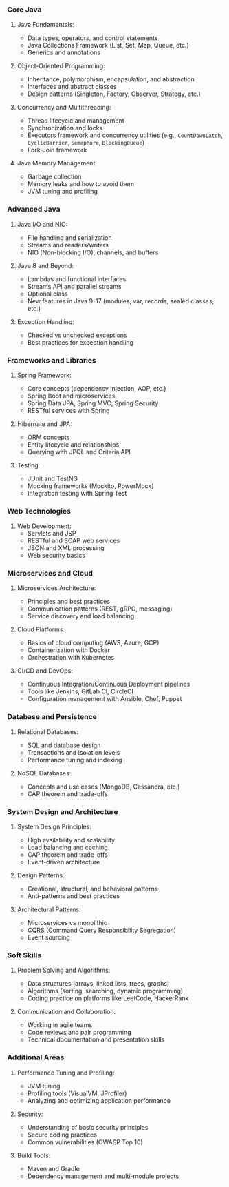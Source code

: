 ### Core Java

1. Java Fundamentals:

   - Data types, operators, and control statements
   - Java Collections Framework (List, Set, Map, Queue, etc.)
   - Generics and annotations

2. Object-Oriented Programming:

   - Inheritance, polymorphism, encapsulation, and abstraction
   - Interfaces and abstract classes
   - Design patterns (Singleton, Factory, Observer, Strategy, etc.)

3. Concurrency and Multithreading:

   - Thread lifecycle and management
   - Synchronization and locks
   - Executors framework and concurrency utilities (e.g., `CountDownLatch`, `CyclicBarrier`, `Semaphore`, `BlockingQueue`)
   - Fork-Join framework

4. Java Memory Management:
   - Garbage collection
   - Memory leaks and how to avoid them
   - JVM tuning and profiling

### Advanced Java

1. Java I/O and NIO:

   - File handling and serialization
   - Streams and readers/writers
   - NIO (Non-blocking I/O), channels, and buffers

2. Java 8 and Beyond:

   - Lambdas and functional interfaces
   - Streams API and parallel streams
   - Optional class
   - New features in Java 9-17 (modules, var, records, sealed classes, etc.)

3. Exception Handling:
   - Checked vs unchecked exceptions
   - Best practices for exception handling

### Frameworks and Libraries

1. Spring Framework:

   - Core concepts (dependency injection, AOP, etc.)
   - Spring Boot and microservices
   - Spring Data JPA, Spring MVC, Spring Security
   - RESTful services with Spring

2. Hibernate and JPA:

   - ORM concepts
   - Entity lifecycle and relationships
   - Querying with JPQL and Criteria API

3. Testing:
   - JUnit and TestNG
   - Mocking frameworks (Mockito, PowerMock)
   - Integration testing with Spring Test

### Web Technologies

1. Web Development:
   - Servlets and JSP
   - RESTful and SOAP web services
   - JSON and XML processing
   - Web security basics

### Microservices and Cloud

1. Microservices Architecture:

   - Principles and best practices
   - Communication patterns (REST, gRPC, messaging)
   - Service discovery and load balancing

2. Cloud Platforms:

   - Basics of cloud computing (AWS, Azure, GCP)
   - Containerization with Docker
   - Orchestration with Kubernetes

3. CI/CD and DevOps:
   - Continuous Integration/Continuous Deployment pipelines
   - Tools like Jenkins, GitLab CI, CircleCI
   - Configuration management with Ansible, Chef, Puppet

### Database and Persistence

1. Relational Databases:

   - SQL and database design
   - Transactions and isolation levels
   - Performance tuning and indexing

2. NoSQL Databases:
   - Concepts and use cases (MongoDB, Cassandra, etc.)
   - CAP theorem and trade-offs

### System Design and Architecture

1. System Design Principles:

   - High availability and scalability
   - Load balancing and caching
   - CAP theorem and trade-offs
   - Event-driven architecture

2. Design Patterns:

   - Creational, structural, and behavioral patterns
   - Anti-patterns and best practices

3. Architectural Patterns:
   - Microservices vs monolithic
   - CQRS (Command Query Responsibility Segregation)
   - Event sourcing

### Soft Skills

1. Problem Solving and Algorithms:

   - Data structures (arrays, linked lists, trees, graphs)
   - Algorithms (sorting, searching, dynamic programming)
   - Coding practice on platforms like LeetCode, HackerRank

2. Communication and Collaboration:
   - Working in agile teams
   - Code reviews and pair programming
   - Technical documentation and presentation skills

### Additional Areas

1. Performance Tuning and Profiling:

   - JVM tuning
   - Profiling tools (VisualVM, JProfiler)
   - Analyzing and optimizing application performance

2. Security:

   - Understanding of basic security principles
   - Secure coding practices
   - Common vulnerabilities (OWASP Top 10)

3. Build Tools:
   - Maven and Gradle
   - Dependency management and multi-module projects
